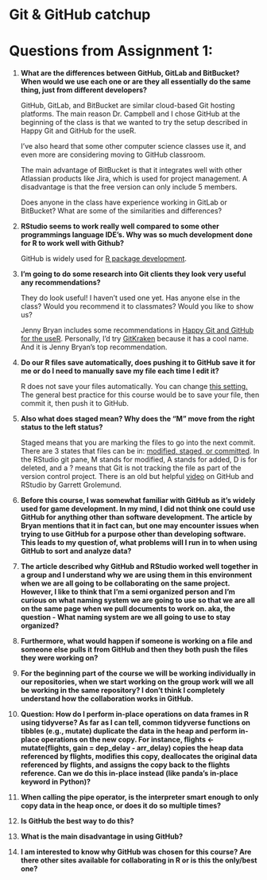 Git & GitHub catchup
================

# Questions from Assignment 1:

1.  **What are the differences between GitHub, GitLab and BitBucket?
    When would we use each one or are they all essentially do the same
    thing, just from different developers?**

    GitHub, GitLab, and BitBucket are similar cloud-based Git hosting
    platforms. The main reason Dr. Campbell and I chose GitHub at the
    beginning of the class is that we wanted to try the setup described
    in Happy Git and GitHub for the useR.

    I’ve also heard that some other computer science classes use it, and
    even more are considering moving to GitHub classroom.

    The main advantage of BitBucket is that it integrates well with
    other Atlassian products like Jira, which is used for project
    management. A disadvantage is that the free version can only include
    5 members.

    Does anyone in the class have experience working in GitLab or
    BitBucket? What are some of the similarities and differences?

2.  **RStudio seems to work really well compared to some other
    programmings language IDE’s. Why was so much development done for R
    to work well with Github?**

    GitHub is widely used for [R package
    development](https://r-pkgs.org/software-development-practices.html#sec-sw-dev-practices-ci).

3.  **I’m going to do some research into Git clients they look very
    useful any recommendations?**

    They do look useful! I haven’t used one yet. Has anyone else in the
    class? Would you recommend it to classmates? Would you like to show
    us?

    Jenny Bryan includes some recommendations in [Happy Git and GitHub
    for the useR](https://happygitwithr.com/git-client). Personally, I’d
    try [GitKraken](https://www.gitkraken.com/) because it has a cool
    name. And it is Jenny Bryan’s top recommendation.

4.  **Do our R files save automatically, does pushing it to GitHub save
    it for me or do I need to manually save my file each time I edit
    it?**

    R does not save your files automatically. You can change [this
    setting.](https://posit.co/blog/rstudio-1-3-the-little-things/) The
    general best practice for this course would be to save your file,
    then commit it, then push it to GitHub.

5.  **Also what does staged mean? Why does the “M” move from the right
    status to the left status?**

    Staged means that you are marking the files to go into the next
    commit. There are 3 states that files can be in: [modified, staged,
    or
    committed](https://git-scm.com/book/en/v2/Getting-Started-What-is-Git%3F).
    In the RStudio git pane, M stands for modified, A stands for added,
    D is for deleted, and a ? means that Git is not tracking the file as
    part of the version control project. There is an old but helpful
    [video](https://posit.co/resources/videos/managing-part-2-github-and-rstudio/)
    on GitHub and RStudio by Garrett Grolemund.

6.  **Before this course, I was somewhat familiar with GitHub as it’s
    widely used for game development. In my mind, I did not think one
    could use GitHub for anything other than software development. The
    article by Bryan mentions that it in fact can, but one may encounter
    issues when trying to use GitHub for a purpose other than developing
    software. This leads to my question of, what problems will I run in
    to when using GitHub to sort and analyze data?**

7.  **The article described why GitHub and RStudio worked well together
    in a group and I understand why we are using them in this
    environment when we are all going to be collaborating on the same
    project. However, I like to think that I’m a semi organized person
    and I’m curious on what naming system we are going to use so that we
    are all on the same page when we pull documents to work on. aka, the
    question - What naming system are we all going to use to stay
    organized?**

8.  **Furthermore, what would happen if someone is working on a file and
    someone else pulls it from GitHub and then they both push the files
    they were working on?**

9.  **For the beginning part of the course we will be working
    individually in our repositories, when we start working on the group
    work will we all be working in the same repository? I don’t think I
    completely understand how the collaboration works in GitHub.**

10. **Question: How do I perform in-place operations on data frames in R
    using tidyverse? As far as I can tell, common tidyverse functions on
    tibbles (e.g., mutate) duplicate the data in the heap and perform
    in-place operations on the new copy. For instance, flights \<-
    mutate(flights, gain = dep_delay - arr_delay) copies the heap data
    referenced by flights, modifies this copy, deallocates the original
    data referenced by flights, and assigns the copy back to the flights
    reference. Can we do this in-place instead (like panda’s in-place
    keyword in Python)?**

11. **When calling the pipe operator, is the interpreter smart enough to
    only copy data in the heap once, or does it do so multiple times?**

12. **Is GitHub the best way to do this?**

13. **What is the main disadvantage in using GitHub?**

14. **I am interested to know why GitHub was chosen for this course? Are
    there other sites available for collaborating in R or is this the
    only/best one?**
